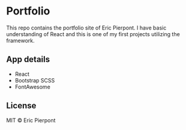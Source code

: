 # Portfolio
This repo contains the portfolio site of Eric Pierpont. I have basic understanding of React and this is one of my first projects utilizing the framework.

## App details

* React
* Bootstrap SCSS
* FontAwesome

## License

MIT © Eric Pierpont
